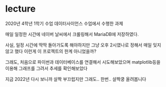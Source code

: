 # lecture

2020년 4학년 1학기 수업 데이터사이언스 수업에서 수행한 과제

매일 일정한 시간에 네이버 날씨에서 크롤링해서 MariaDB에 저장하였다.

사실, 일정 시간에 딱딱 돌아가도록 해야하지만
그냥 오후 2시였나로 정해서 매일 잊지않고 했다
이런게 이 프로젝트의 한계 아니었을까?

그래도, 처음으로 파이썬과 데이터베이스를 연결해서 시도해보았으며
matplotlib등을 이용해 그래프를 그려서 추세를 확인해보았다

지금 2022년 다시 보니까 살짝 부끄럽지만 그래도.. 한번.. 살짝쿵 올려봅니다
